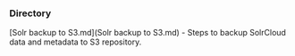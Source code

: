### Directory

[Solr backup to S3.md](Solr backup to S3.md) - Steps to backup SolrCloud data and metadata to S3 repository. 

